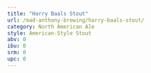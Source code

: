 ```yaml
---
title: "Harry Baals Stout"
url: /mad-anthony-brewing/harry-baals-stout/
category: North American Ale
style: American-Style Stout
abv: 0
ibu: 0
srm: 0
upc: 0
---
```


